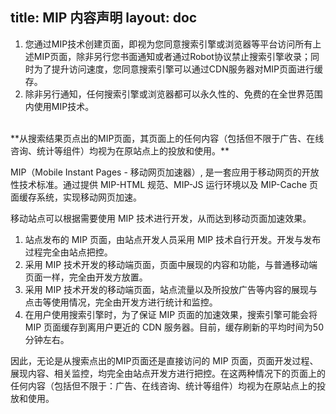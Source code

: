 title: MIP 内容声明
layout: doc
---

1. 您通过MIP技术创建页面，即视为您同意搜索引擎或浏览器等平台访问所有上述MIP页面，除非另行您书面通知或者通过Robot协议禁止搜索引擎收录；同时为了提升访问速度，您同意搜索引擎可以通过CDN服务器对MIP页面进行缓存。
2. 除非另行通知，任何搜索引擎或浏览器都可以永久性的、免费的在全世界范围内使用MIP技术。

<br/>
**从搜索结果页点出的MIP页面，其页面上的任何内容（包括但不限于广告、在线咨询、统计等组件）均视为在原站点上的投放和使用。**

MIP（Mobile Instant Pages - 移动网页加速器）, 是一套应用于移动网页的开放性技术标准。通过提供 MIP-HTML 规范、MIP-JS 运行环境以及 MIP-Cache 页面缓存系统，实现移动网页加速。

移动站点可以根据需要使用 MIP 技术进行开发，从而达到移动页面加速效果。

1. 站点发布的 MIP 页面，由站点开发人员采用 MIP 技术自行开发。开发与发布过程完全由站点把控。
2. 采用 MIP 技术开发的移动端页面，页面中展现的内容和功能，与普通移动端页面一样，完全由开发方放置。
3. 采用 MIP 技术开发的移动端页面，站点流量以及所投放广告等内容的展现与点击等使用情况，完全由开发方进行统计和监控。
4. 在用户使用搜索引擎时，为了保证 MIP 页面的加速效果，搜索引擎可能会将 MIP 页面缓存到离用户更近的 CDN 服务器。目前，缓存刷新的平均时间为50分钟左右。

因此，无论是从搜索点出的MIP页面还是直接访问的 MIP 页面，页面开发过程、展现内容、相关监控，均完全由站点开发方进行把控。在这两种情况下的页面上的任何内容（包括但不限于：广告、在线咨询、统计等组件）均视为在原站点上的投放和使用。
